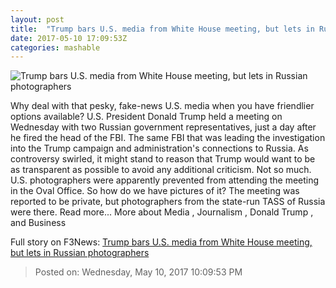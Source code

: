 ```yaml
---
layout: post
title:  "Trump bars U.S. media from White House meeting, but lets in Russian photographers"
date: 2017-05-10 17:09:53Z
categories: mashable
---
```


![Trump bars U.S. media from White House meeting, but lets in Russian photographers](http://i.amz.mshcdn.com/N4q-tTSydNVyLSamdzpPfcGiI9c=/1200x630/2017%2F05%2F10%2F8e%2Fed292118e56f4eb8a9177275e913b5e6.54aa3.jpg)

Why deal with that pesky, fake-news U.S. media when you have friendlier options available? U.S. President Donald Trump held a meeting on Wednesday with two Russian government representatives, just a day after he fired the head of the FBI. The same FBI that was leading the investigation into the Trump campaign and administration's connections to Russia. As controversy swirled, it might stand to reason that Trump would want to be as transparent as possible to avoid any additional criticism. Not so much. U.S. photographers were apparently prevented from attending the meeting in the Oval Office. So how do we have pictures of it? The meeting was reported to be private, but photographers from the state-run TASS of Russia were there. Read more... More about Media , Journalism , Donald Trump , and Business


Full story on F3News: [Trump bars U.S. media from White House meeting, but lets in Russian photographers](http://www.f3nws.com/n/hFtHDD)

> Posted on: Wednesday, May 10, 2017 10:09:53 PM

